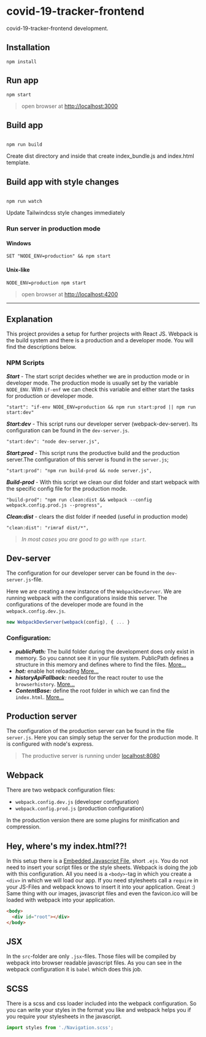 # covid-19-tracker-frontend

covid-19-tracker-frontend development.

## Installation

```
npm install
```

## Run app

```
npm start
```

> open browser at [http://localhost:3000](http://localhost:3000/)

## Build app

```

npm run build
```

Create dist directory and inside that create index_bundle.js and index.html template.

## Build app with style changes

```

npm run watch
```

Update Tailwindcss style changes immediately

### **Run server in production mode**

#### Windows

```terminal
SET "NODE_ENV=production" && npm start
```

#### Unix-like

```terminal
NODE_ENV=production npm start
```

> open browser at [http://localhost:4200](http://localhost:4200/)

---

## Explanation

This project provides a setup for further projects with React JS. Webpack is the build system and there is a production and a developer mode. You will find the descriptions below.

### NPM Scripts

**_Start_** - The start script decides whether we are in production mode or in developer mode.
The production mode is usually set by the variable `NODE_ENV`. With `if-enf` we can check this variable and either start the tasks for production or developer mode.

```
"start": "if-env NODE_ENV=production && npm run start:prod || npm run start:dev"
```

**_Start:dev_** - This script runs our developer server (webpack-dev-server). Its configuration can be found in the `dev-server.js`.

```
"start:dev": "node dev-server.js",
```

**_Start:prod_** - This script runs the productive build and the production server.The configuration of this server is found in the `server.js`;

```
"start:prod": "npm run build-prod && node server.js",
```

**_Build-prod_** - With this script we clean our dist folder and start webpack with the specific config file for the production mode.

```
"build-prod": "npm run clean:dist && webpack --config webpack.config.prod.js --progress",
```

**_Clean:dist_** - clears the dist folder if needed (useful in production mode)

```
"clean:dist": "rimraf dist/*",
```

> _In most cases you are good to go with `npm start`._

## Dev-server

The configuration for our developer server can be found in the `dev-server.js`-file.

Here we are creating a new instance of the `WebpackDevServer`. We are running webpack with the configurations inside this server. The configurations of the developer mode are found in the `webpack.config.dev.js`.

```Javascript
new WebpackDevServer(webpack(config), { ... }
```

### Configuration:

- **_publicPath:_** The build folder during the development does only exist in memory. So you cannot see it in your file system. PublicPath defines a structure in this memory and defines where to find the files. [More...](https://webpack.github.io/docs/webpack-dev-server.html#content-base)
- **_hot:_** enable hot reloading [More...](https://webpack.github.io/docs/webpack-dev-server.html#hot-module-replacement)
- **_historyApiFallback:_** needed for the react router to use the `browserhistory`. [More...](https://webpack.github.io/docs/webpack-dev-server.html#the-historyapifallback-option)
- **_ContentBase:_** define the root folder in which we can find the `index.html`. [More...](https://webpack.github.io/docs/webpack-dev-server.html#content-base)

## Production server

The configuration of the production server can be found in the file `server.js`.
Here you can simply setup the server for the production mode. It is configured with node's express.

> The productive server is running under [localhost:8080](http://localhost:8080)

## Webpack

There are two webpack configuration files:

- `webpack.config.dev.js` (developer configuration)
- `webpack.config.prod.js` (production configuration)

In the production version there are some plugins for minification and compression.

## Hey, where's my index.html??!

In this setup there is a [Embedded Javascript File](http://www.embeddedjs.com/), short `.ejs`. You do not need to insert your script files or the style sheets. Webpack is doing the job with this configuration. All you need is a `<body>`-tag in which you create a `<div>` in which we will load our app. If you need stylesheets call a `require` in your JS-Files and webpack knows to insert it into your application. Great :) Same thing with our images, javascript files and even the favicon.ico will be loaded with webpack into your application.

```html
<body>
  <div id="root"></div>
</body>
```

## JSX

In the `src`-folder are only `.jsx`-files. Those files will be compiled by webpack into browser readable javascript files. As you can see in the webpack configuration it is `babel` which does this job.

## SCSS

There is a scss and css loader included into the webpack configuration. So you can write your styles in the format you like and webpack helps you if you require your stylesheets in the javascript.

```Javascript
import styles from './Navigation.scss';
```
